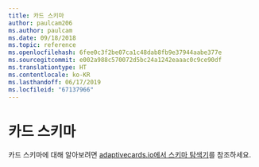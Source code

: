 ```yaml
---
title: 카드 스키마
author: paulcam206
ms.author: paulcam
ms.date: 09/18/2018
ms.topic: reference
ms.openlocfilehash: 6fee0c3f2be07ca1c48dab8fb9e37944aabe377e
ms.sourcegitcommit: e002a988c570072d5bc24a1242eaaac0c9ce90df
ms.translationtype: HT
ms.contentlocale: ko-KR
ms.lasthandoff: 06/17/2019
ms.locfileid: "67137966"
---
```

# <a name="card-schema"></a>카드 스키마

카드 스키마에 대해 알아보려면 [adaptivecards.io에서 스키마 탐색기](https://adaptivecards.io/explorer/)를 참조하세요.